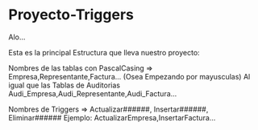 # Proyecto-Triggers
Alo...

Esta es la principal Estructura que lleva nuestro proyecto:

Nombres de las tablas con PascalCasing => Empresa,Representante,Factura...
(Osea Empezando por mayusculas) 
Al igual que las Tablas de Auditorias Audi_Empresa,Audi_Representante,Audi_Factura...

Nombres de Triggers => Actualizar######, Insertar######, Eliminar######
Ejemplo: ActualizarEmpresa,InsertarFactura...

